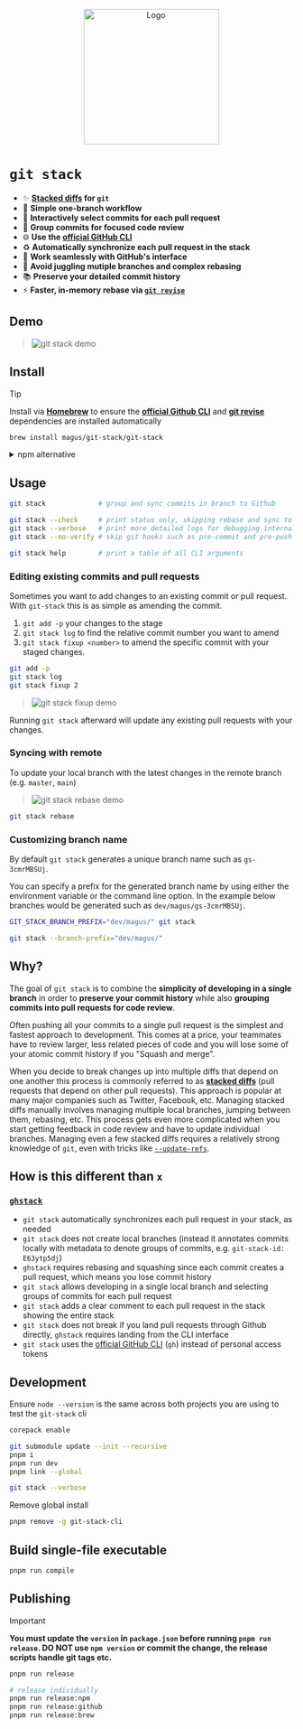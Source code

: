 <p align="center">
  <img src="https://github.com/user-attachments/assets/3fba8b2d-2cb2-446b-8bf4-523643636565" alt="Logo" height=240>
</p>

# `git stack`

- ✨ **[Stacked diffs](https://graphite.dev/guides/stacked-diffs) for `git`**
- 🚀 **Simple one-branch workflow**
- 🎯 **Interactively select commits for each pull request**
- 💬 **Group commits for focused code review**
- 🌐 **Use the [official GitHub CLI](https://cli.github.com/)**
- ♻️ **Automatically synchronize each pull request in the stack**
- 💪 **Work seamlessly with GitHub's interface**
- 🚫 **Avoid juggling mutiple branches and complex rebasing**
- 📚 **Preserve your detailed commit history**
- ⚡ **Faster, in-memory rebase via [`git revise`](https://github.com/mystor/git-revise)**

## Demo

> <img alt="git stack demo" src="https://github.com/magus/git-multi-diff-playground/assets/290084/069c304b-80cb-49a9-9dc6-4ed3b061a5bc">

## Install

> [!TIP]
>
> Install via **[Homebrew](https://brew.sh/)** to ensure the **[official Github CLI](https://cli.github.com/)** and **[git revise](https://github.com/mystor/git-revise)** dependencies are installed automatically
>
> ```bash
> brew install magus/git-stack/git-stack
> ```
>
> <details>
>
> <summary>
> npm alternative
> </summary>
>
> If you prefer to use **[npm](https://www.npmjs.com/)** you will need to install the **[official Github CLI](https://cli.github.com/)** and **[git revise](https://github.com/mystor/git-revise)** dependencies separarely
>
> ```bash
> brew install gh
> brew install git-revise
>
> npm i -g git-stack-cli
> ```
>
> </details>

## Usage

```bash
git stack             # group and sync commits in branch to Github

git stack --check     # print status only, skipping rebase and sync to Github
git stack --verbose   # print more detailed logs for debugging internals
git stack --no-verify # skip git hooks such as pre-commit and pre-push

git stack help        # print a table of all CLI arguments
```

### Editing existing commits and pull requests

Sometimes you want to add changes to an existing commit or pull request.
With `git-stack` this is as simple as amending the commit.

1. `git add -p` your changes to the stage
2. `git stack log` to find the relative commit number you want to amend
3. `git stack fixup <number>` to amend the specific commit with your staged changes.

```bash
git add -p
git stack log
git stack fixup 2
```

> <img alt="git stack fixup demo" src="https://github.com/user-attachments/assets/2cdfaa5b-00be-4ed3-8bed-4a24c412979b">

Running `git stack` afterward will update any existing pull requests with your changes.

### Syncing with remote

To update your local branch with the latest changes in the remote branch (e.g. `master`, `main`)

> <img alt="git stack rebase demo" src="https://github.com/user-attachments/assets/44a39be7-cd6b-4c5a-ac85-be010b7665aa" />

```bash
git stack rebase
```

### Customizing branch name

By default `git stack` generates a unique branch name such as `gs-3cmrMBSUj`.

You can specify a prefix for the generated branch name by using either the environment variable or the command line option.
In the example below branches would be generated such as `dev/magus/gs-3cmrMBSUj`.

```bash
GIT_STACK_BRANCH_PREFIX="dev/magus/" git stack

git stack --branch-prefix="dev/magus/"
```

## Why?

The goal of `git stack` is to combine the **simplicity of developing in a single branch** in order to **preserve your commit history** while also **grouping commits into pull requests for code review**.

Often pushing all your commits to a single pull request is the simplest and fastest approach to development.
This comes at a price, your teammates have to review larger, less related pieces of code and you will lose some of your atomic commit history if you "Squash and merge".

When you decide to break changes up into multiple diffs that depend on one another this process is commonly referred to as **[stacked diffs](https://graphite.dev/guides/stacked-diffs)** (pull requests that depend on other pull requests).
This approach is popular at many major companies such as Twitter, Facebook, etc.
Managing stacked diffs manually involves managing multiple local branches, jumping between them, rebasing, etc.
This process gets even more complicated when you start getting feedback in code review and have to update individual branches.
Managing even a few stacked diffs requires a relatively strong knowledge of `git`, even with tricks like [`--update-refs`](https://git-scm.com/docs/git-rebase#Documentation/git-rebase.txt---update-refs).

## How is this different than **`x`**

### [`ghstack`](https://github.com/ezyang/ghstack)

- `git stack` automatically synchronizes each pull request in your stack, as needed
- `git stack` does not create local branches (instead it annotates commits locally with metadata to denote groups of commits, e.g. `git-stack-id: E63ytp5dj`)
- `ghstack` requires rebasing and squashing since each commit creates a pull request, which means you lose commit history
- `git stack` allows developing in a single local branch and selecting groups of commits for each pull request
- `git stack` adds a clear comment to each pull request in the stack showing the entire stack
- `git stack` does not break if you land pull requests through Github directly, `ghstack` requires landing from the CLI interface
- `git stack` uses the [official GitHub CLI](https://cli.github.com/) (`gh`) instead of personal access tokens

## Development

Ensure `node --version` is the same across both projects you are using to test the `git-stack` cli

```bash
corepack enable

git submodule update --init --recursive
pnpm i
pnpm run dev
pnpm link --global

git stack --verbose
```

Remove global install

```bash
pnpm remove -g git-stack-cli
```

## Build single-file executable

```bash
pnpm run compile
```

## Publishing

> [!IMPORTANT]
>
> **You must update the `version` in `package.json` before running `pnpm run release`.
> DO NOT use `npm version` or commit the change, the release scripts handle git tags etc.**

```bash
pnpm run release

# release individually
pnpm run release:npm
pnpm run release:github
pnpm run release:brew
```
